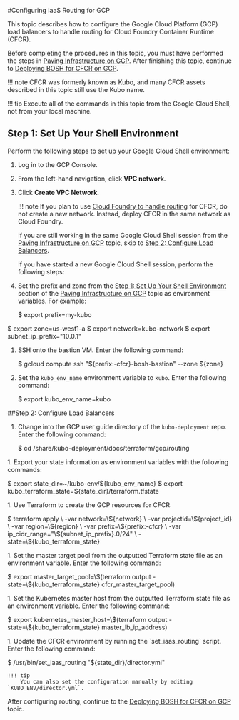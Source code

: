 #Configuring IaaS Routing for GCP

This topic describes how to configure the Google Cloud Platform (GCP) load balancers to handle routing for Cloud Foundry Container Runtime (CFCR).

Before completing the procedures in this topic, you must have performed the steps in [Paving Infrastructure on GCP](paving-infrastructure-gcp/). After finishing this topic, continue to [Deploying BOSH for CFCR on GCP](deploying-bosh-gcp/).

!!! note
	CFCR was formerly known as Kubo, and many CFCR assets described in this topic still use the Kubo name.

!!! tip
		Execute all of the commands in this topic from the Google Cloud Shell, not from your local machine.

## Step 1: Set Up Your Shell Environment

Perform the following steps to set up your Google Cloud Shell environment:

1. Log in to the GCP Console.
1. From the left-hand navigation, click **VPC network**.
1. Click **Create VPC Network**.
   
    !!! note
        If you plan to use [Cloud Foundry to handle routing](../cf-routing.html) for CFCR, do not create a new network. Instead, deploy CFCR in the same network as Cloud Foundry.

   If you are still working in the same Google Cloud Shell session from the [Paving Infrastructure on GCP](paving-infrastructure-gcp/) topic, skip to [Step 2: Configure Load Balancers](#step-2-configure-load-balancers).
   
   If you have started a new Google Cloud Shell session, perform the following steps:
 
1. Set the prefix and zone from the [Step 1: Set Up Your Shell Environment](paving-infrastructure-gcp/#step-1-set-up-your-shell-environment) section of the [Paving Infrastructure on GCP](https://docs-cfcr.cfapps.io/installing/gcp/paving-infrastructure-gcp/) topic as environment variables. For example:
	<p class="terminal">$ export prefix=my-kubo
$ export zone=us-west1-a
$ export network=kubo-network
$ export subnet_ip_prefix="10.0.1"</p>
1. SSH onto the bastion VM. Enter the following command:
	<p class="terminal">$ gcloud compute ssh "${prefix:-cfcr}-bosh-bastion" --zone ${zone}</p>
1. Set the `kubo_env_name` environment variable to `kubo`. Enter the following command:
	<p class="terminal">$ export kubo_env_name=kubo</p> 

##Step 2: Configure Load Balancers

1. Change into the GCP user guide directory of the `kubo-deployment` repo. Enter the following command:
	<p class="terminal">$ cd /share/kubo-deployment/docs/terraform/gcp/routing
</p>
1. Export your state information as environment variables with the following commands:
	<p class="terminal">$ export state_dir=~/kubo-env/${kubo_env_name}
$ export kubo_terraform_state=${state_dir}/terraform.tfstate</p>
1. Use Terraform to create the GCP resources for CFCR:
	<p class="terminal">$ terraform apply \
    -var network=\${network} \
    -var projectid=\${project_id} \
    -var region=\${region} \
    -var prefix=\${prefix:-cfcr} \
    -var ip_cidr_range="\${subnet_ip_prefix}.0/24" \
    -state=\${kubo_terraform_state}</p>
1. Set the master target pool from the outputted Terraform state file as an environment variable. Enter the following command:
	<p class="terminal">$ export master_target_pool=\$(terraform output -state=\${kubo_terraform_state} cfcr_master_target_pool)</p>
1. Set the Kubernetes master host from the outputted Terraform state file as an environment variable. Enter the following command:
	<p class="terminal">$ export kubernetes_master_host=\$(terraform output -state=\${kubo_terraform_state} master_lb_ip_address)</p>
1. Update the CFCR environment by running the `set_iaas_routing` script. Enter the following command:
	<p class="terminal">$ /usr/bin/set_iaas_routing "${state_dir}/director.yml"</p>

	!!! tip
		You can also set the configuration manually by editing `KUBO_ENV/director.yml`.

After configuring routing, continue to the [Deploying BOSH for CFCR on GCP](deploying-bosh-gcp/) topic.
